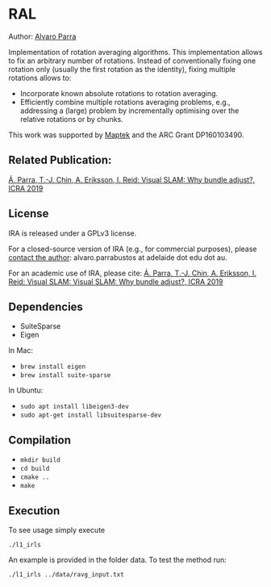 
# RAL

Author: [Alvaro Parra](http://alvaroparra.com)

Implementation of rotation averaging algorithms. This implementation allows to fix an arbitrary number of rotations. Instead of conventionally fixing one rotation only (usually the first rotation as the identity), fixing multiple rotations allows to:
- Incorporate known absolute rotations to rotation averaging.
- Efficiently combine multiple rotations averaging problems, e.g., addressing a (large) problem by incrementally optimising over the relative rotations or by chunks.


This work was supported by [Maptek](http://maptek.com) and the ARC Grant DP160103490.

## Related Publication:

[Á. Parra, T.-J. Chin, A. Eriksson, I. Reid: Visual SLAM: Why bundle adjust?, ICRA 2019](https://cs.adelaide.edu.au/~aparra/publication/parra19_icra/)


## License

IRA is released under a GPLv3 license. 

For a closed-source version of IRA (e.g., for commercial purposes), please [contact the author](https://cs.adelaide.edu.au/~aparra/#contact): alvaro.parrabustos at adelaide dot edu dot au.

For an academic use of IRA, please cite:
[Á. Parra, T.-J. Chin, A. Eriksson, I. Reid: Visual SLAM: Visual SLAM: Why bundle adjust?, ICRA 2019](https://cs.adelaide.edu.au/~aparra/publication/parra19_icra/)



## Dependencies

 - SuiteSparse
 - Eigen
 
 In Mac: 
 
 - `brew install eigen`
 - `brew install suite-sparse`

 In Ubuntu:
 -  `sudo apt install libeigen3-dev`
 - `sudo apt-get install libsuitesparse-dev`
 
 
## Compilation

- `mkdir build`
- `cd build`
- `cmake ..`
- `make`

## Execution
To see usage simply execute
```
./l1_irls
```

An example is provided in the folder data. To test the method run:
```
./l1_irls ../data/ravg_input.txt
```

